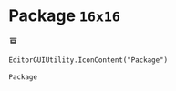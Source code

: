 # Package `16x16`
<img src="/img/Package.png" width=16 height=16>

``` CSharp
EditorGUIUtility.IconContent("Package")
```
```
Package
```
